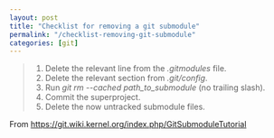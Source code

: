 ```yaml
---
layout: post
title: "Checklist for removing a git submodule"
permalink: "/checklist-removing-git-submodule"
categories: [git]
---
```


<blockquote cite="https://git.wiki.kernel.org/index.php/GitSubmoduleTutorial">
<ol>
	<li>Delete the relevant line from the <em>.gitmodules</em> file.</li>
	<li>Delete the relevant section from <em>.git/config</em>.</li>
	<li>Run <em>git rm --cached path_to_submodule</em> (no trailing slash).</li>
	<li>Commit the superproject.</li>
	<li>Delete the now untracked submodule files.</li>
</ol>
</blockquote>
From <a href="https://git.wiki.kernel.org/index.php/GitSubmoduleTutorial">https://git.wiki.kernel.org/index.php/GitSubmoduleTutorial</a>
